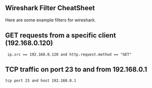 Wireshark Filter CheatSheet
---------------------------

Here are some example filters for wireshark.

## GET requests from a specific client (192.168.0.120)

```
 ip.src == 192.168.0.120 and http.request.method == "GET"
```

## TCP traffic on port 23 to and from 192.168.0.1

```
tcp port 23 and host 192.168.0.1
```
